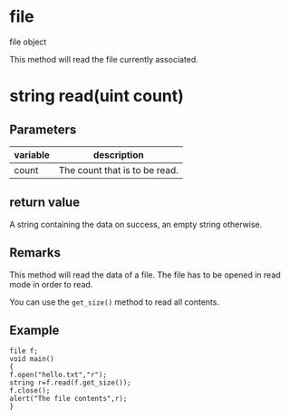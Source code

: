 # file

file object


This method will read the file currently associated.

# string read(uint count)

## Parameters

variable | description
---|---
count | The count that is to be read.

## return value

A string containing the data on success, an empty string otherwise.

## Remarks

This method will read the data of a file. The file has to be opened in read mode in order to read.

You can use the `get_size()` method to read all contents.

## Example

```
file f;
void main()
{
f.open("hello.txt","r");
string r=f.read(f.get_size());
f.close();
alert("The file contents",r);
}
```